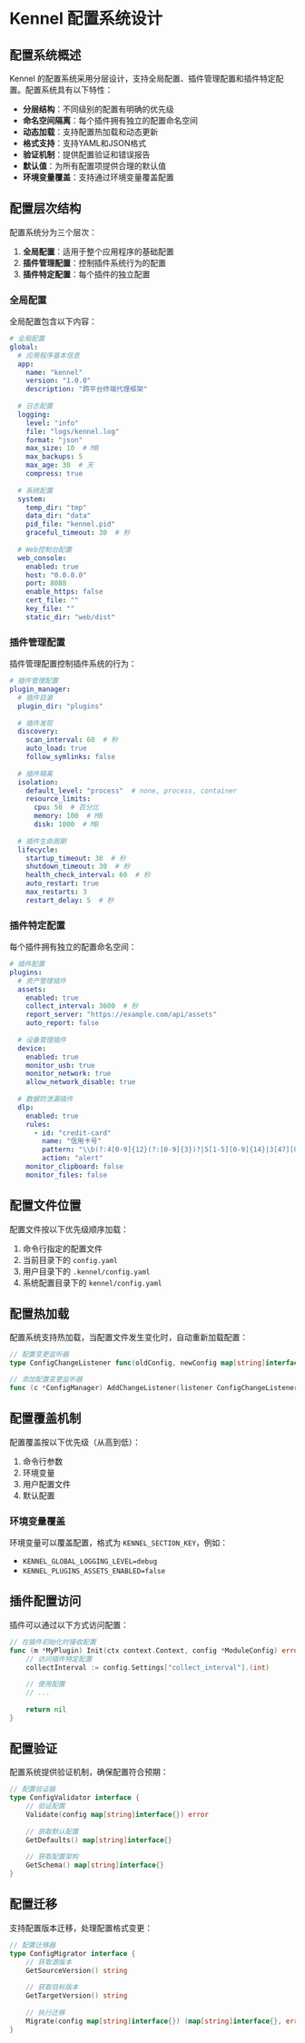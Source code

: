 # Kennel 配置系统设计

## 配置系统概述

Kennel 的配置系统采用分层设计，支持全局配置、插件管理配置和插件特定配置。配置系统具有以下特性：

- **分层结构**：不同级别的配置有明确的优先级
- **命名空间隔离**：每个插件拥有独立的配置命名空间
- **动态加载**：支持配置热加载和动态更新
- **格式支持**：支持YAML和JSON格式
- **验证机制**：提供配置验证和错误报告
- **默认值**：为所有配置项提供合理的默认值
- **环境变量覆盖**：支持通过环境变量覆盖配置

## 配置层次结构

配置系统分为三个层次：

1. **全局配置**：适用于整个应用程序的基础配置
2. **插件管理配置**：控制插件系统行为的配置
3. **插件特定配置**：每个插件的独立配置

### 全局配置

全局配置包含以下内容：

```yaml
# 全局配置
global:
  # 应用程序基本信息
  app:
    name: "kennel"
    version: "1.0.0"
    description: "跨平台终端代理框架"
  
  # 日志配置
  logging:
    level: "info"
    file: "logs/kennel.log"
    format: "json"
    max_size: 10  # MB
    max_backups: 5
    max_age: 30  # 天
    compress: true
  
  # 系统配置
  system:
    temp_dir: "tmp"
    data_dir: "data"
    pid_file: "kennel.pid"
    graceful_timeout: 30  # 秒
  
  # Web控制台配置
  web_console:
    enabled: true
    host: "0.0.0.0"
    port: 8088
    enable_https: false
    cert_file: ""
    key_file: ""
    static_dir: "web/dist"
```

### 插件管理配置

插件管理配置控制插件系统的行为：

```yaml
# 插件管理配置
plugin_manager:
  # 插件目录
  plugin_dir: "plugins"
  
  # 插件发现
  discovery:
    scan_interval: 60  # 秒
    auto_load: true
    follow_symlinks: false
  
  # 插件隔离
  isolation:
    default_level: "process"  # none, process, container
    resource_limits:
      cpu: 50  # 百分比
      memory: 100  # MB
      disk: 1000  # MB
  
  # 插件生命周期
  lifecycle:
    startup_timeout: 30  # 秒
    shutdown_timeout: 30  # 秒
    health_check_interval: 60  # 秒
    auto_restart: true
    max_restarts: 3
    restart_delay: 5  # 秒
```

### 插件特定配置

每个插件拥有独立的配置命名空间：

```yaml
# 插件配置
plugins:
  # 资产管理插件
  assets:
    enabled: true
    collect_interval: 3600  # 秒
    report_server: "https://example.com/api/assets"
    auto_report: false
  
  # 设备管理插件
  device:
    enabled: true
    monitor_usb: true
    monitor_network: true
    allow_network_disable: true
  
  # 数据防泄漏插件
  dlp:
    enabled: true
    rules:
      - id: "credit-card"
        name: "信用卡号"
        pattern: "\\b(?:4[0-9]{12}(?:[0-9]{3})?|5[1-5][0-9]{14}|3[47][0-9]{13})\\b"
        action: "alert"
    monitor_clipboard: false
    monitor_files: false
```

## 配置文件位置

配置文件按以下优先级顺序加载：

1. 命令行指定的配置文件
2. 当前目录下的 `config.yaml`
3. 用户目录下的 `.kennel/config.yaml`
4. 系统配置目录下的 `kennel/config.yaml`

## 配置热加载

配置系统支持热加载，当配置文件发生变化时，自动重新加载配置：

```go
// 配置变更监听器
type ConfigChangeListener func(oldConfig, newConfig map[string]interface{}) error

// 添加配置变更监听器
func (c *ConfigManager) AddChangeListener(listener ConfigChangeListener)
```

## 配置覆盖机制

配置覆盖按以下优先级（从高到低）：

1. 命令行参数
2. 环境变量
3. 用户配置文件
4. 默认配置

### 环境变量覆盖

环境变量可以覆盖配置，格式为 `KENNEL_SECTION_KEY`，例如：

- `KENNEL_GLOBAL_LOGGING_LEVEL=debug`
- `KENNEL_PLUGINS_ASSETS_ENABLED=false`

## 插件配置访问

插件可以通过以下方式访问配置：

```go
// 在插件初始化时接收配置
func (m *MyPlugin) Init(ctx context.Context, config *ModuleConfig) error {
    // 访问插件特定配置
    collectInterval := config.Settings["collect_interval"].(int)
    
    // 使用配置
    // ...
    
    return nil
}
```

## 配置验证

配置系统提供验证机制，确保配置符合预期：

```go
// 配置验证器
type ConfigValidator interface {
    // 验证配置
    Validate(config map[string]interface{}) error
    
    // 获取默认配置
    GetDefaults() map[string]interface{}
    
    // 获取配置架构
    GetSchema() map[string]interface{}
}
```

## 配置迁移

支持配置版本迁移，处理配置格式变更：

```go
// 配置迁移器
type ConfigMigrator interface {
    // 获取源版本
    GetSourceVersion() string
    
    // 获取目标版本
    GetTargetVersion() string
    
    // 执行迁移
    Migrate(config map[string]interface{}) (map[string]interface{}, error)
}
```
